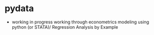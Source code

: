 # pydata
- working in progress working through econometrics modeling using python (or STATA)/ Regression Analysis by Example
